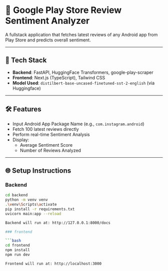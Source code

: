 # 📱 Google Play Store Review Sentiment Analyzer

A fullstack application that fetches latest reviews of any Android app from Play Store and predicts overall sentiment.

---

## 🚀 Tech Stack

- **Backend**: FastAPI, HuggingFace Transformers, google-play-scraper
- **Frontend**: Next.js (TypeScript), Tailwind CSS
- **Model Used**: `distilbert-base-uncased-finetuned-sst-2-english` (via Huggingface)

---

## 🛠 Features

- Input Android App Package Name (e.g., `com.instagram.android`)
- Fetch 100 latest reviews directly
- Perform real-time Sentiment Analysis
- Display:
  - Average Sentiment Score
  - Number of Reviews Analyzed

---

## 🌐 Setup Instructions

### Backend

```bash
cd backend
python -m venv venv
.\venv\Scripts\activate
pip install -r requirements.txt
uvicorn main:app --reload

Backend will run at: http://127.0.0.1:8000/docs

### frontend

```bash
cd frontend
npm install
npm run dev

Frontend will run at: http://localhost:3000

